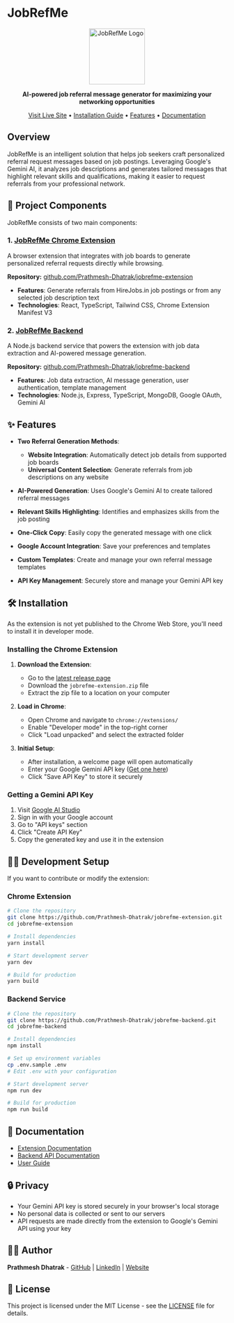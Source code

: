 # JobRefMe

<p align="center">
  <img src="public/logo.png" alt="JobRefMe Logo" width="128" height="128">
</p>

<p align="center">
  <strong>AI-powered job referral message generator for maximizing your networking opportunities</strong>
</p>

<p align="center">
  <a href="https://jobrefme.fly.dev" target="_blank">Visit Live Site</a> •
  <a href="#installation">Installation Guide</a> •
  <a href="#features">Features</a> •
  <a href="#documentation">Documentation</a>
</p>

## Overview

JobRefMe is an intelligent solution that helps job seekers craft personalized referral request messages based on job postings. Leveraging Google's Gemini AI, it analyzes job descriptions and generates tailored messages that highlight relevant skills and qualifications, making it easier to request referrals from your professional network.

## 🚀 Project Components

JobRefMe consists of two main components:

### 1. [JobRefMe Chrome Extension](https://github.com/Prathmesh-Dhatrak/jobrefme-extension)

A browser extension that integrates with job boards to generate personalized referral requests directly while browsing.

**Repository:** [github.com/Prathmesh-Dhatrak/jobrefme-extension](https://github.com/Prathmesh-Dhatrak/jobrefme-extension)

- **Features**: Generate referrals from HireJobs.in job postings or from any selected job description text
- **Technologies**: React, TypeScript, Tailwind CSS, Chrome Extension Manifest V3

### 2. [JobRefMe Backend](https://github.com/Prathmesh-Dhatrak/jobrefme-backend)

A Node.js backend service that powers the extension with job data extraction and AI-powered message generation.

**Repository:** [github.com/Prathmesh-Dhatrak/jobrefme-backend](https://github.com/Prathmesh-Dhatrak/jobrefme-backend)

- **Features**: Job data extraction, AI message generation, user authentication, template management
- **Technologies**: Node.js, Express, TypeScript, MongoDB, Google OAuth, Gemini AI

## ✨ Features

- **Two Referral Generation Methods**:
  - **Website Integration**: Automatically detect job details from supported job boards
  - **Universal Content Selection**: Generate referrals from job descriptions on any website
  
- **AI-Powered Generation**: Uses Google's Gemini AI to create tailored referral messages
- **Relevant Skills Highlighting**: Identifies and emphasizes skills from the job posting
- **One-Click Copy**: Easily copy the generated message with one click
- **Google Account Integration**: Save your preferences and templates
- **Custom Templates**: Create and manage your own referral message templates
- **API Key Management**: Securely store and manage your Gemini API key

## 🛠️ Installation

As the extension is not yet published to the Chrome Web Store, you'll need to install it in developer mode.

### Installing the Chrome Extension

1. **Download the Extension**:
   - Go to the [latest release page](https://github.com/Prathmesh-Dhatrak/jobrefme-extension/releases/latest)
   - Download the `jobrefme-extension.zip` file
   - Extract the zip file to a location on your computer

2. **Load in Chrome**:
   - Open Chrome and navigate to `chrome://extensions/`
   - Enable "Developer mode" in the top-right corner
   - Click "Load unpacked" and select the extracted folder

3. **Initial Setup**:
   - After installation, a welcome page will open automatically
   - Enter your Google Gemini API key ([Get one here](https://ai.google.dev/))
   - Click "Save API Key" to store it securely

### Getting a Gemini API Key

1. Visit [Google AI Studio](https://ai.google.dev/)
2. Sign in with your Google account
3. Go to "API keys" section
4. Click "Create API Key"
5. Copy the generated key and use it in the extension

## 🧑‍💻 Development Setup

If you want to contribute or modify the extension:

### Chrome Extension

```bash
# Clone the repository
git clone https://github.com/Prathmesh-Dhatrak/jobrefme-extension.git
cd jobrefme-extension

# Install dependencies
yarn install

# Start development server
yarn dev

# Build for production
yarn build
```

### Backend Service

```bash
# Clone the repository
git clone https://github.com/Prathmesh-Dhatrak/jobrefme-backend.git
cd jobrefme-backend

# Install dependencies
npm install

# Set up environment variables
cp .env.sample .env
# Edit .env with your configuration

# Start development server
npm run dev

# Build for production
npm run build
```

## 📖 Documentation

- [Extension Documentation](https://github.com/Prathmesh-Dhatrak/jobrefme-extension#readme)
- [Backend API Documentation](https://github.com/Prathmesh-Dhatrak/jobrefme-backend#-api-endpoints)
- [User Guide](https://jobrefme.fly.dev/docs)

## 🔒 Privacy

- Your Gemini API key is stored securely in your browser's local storage
- No personal data is collected or sent to our servers
- API requests are made directly from the extension to Google's Gemini API using your key

## 👨‍💻 Author

**Prathmesh Dhatrak** - [GitHub](https://github.com/Prathmesh-Dhatrak) | [LinkedIn](https://linkedin.com/in/prathmesh-dhatrak) | [Website](https://prathmeshdhatrak.com)

## 📄 License

This project is licensed under the MIT License - see the [LICENSE](LICENSE) file for details.
